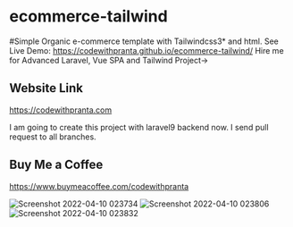 # ecommerce-tailwind
#Simple Organic e-commerce template with Tailwindcss3* and html.
See Live Demo: https://codewithpranta.github.io/ecommerce-tailwind/
Hire me for Advanced Laravel, Vue SPA and Tailwind Project->

## Website Link
https://codewithpranta.com

I am going to create this project with laravel9 backend now. I send pull request to all branches.

## Buy Me a Coffee
https://www.buymeacoffee.com/codewithpranta

![Screenshot 2022-04-10 023734](https://user-images.githubusercontent.com/101281745/162590921-130dbd45-395b-4db8-be7d-3eb95bb336b4.png)
![Screenshot 2022-04-10 023806](https://user-images.githubusercontent.com/101281745/162590927-671c3bba-bb36-45de-a077-0b87bb811075.png)
![Screenshot 2022-04-10 023832](https://user-images.githubusercontent.com/101281745/162590929-e598bb67-4e50-47d7-8b43-3c3f38ea644f.png)
